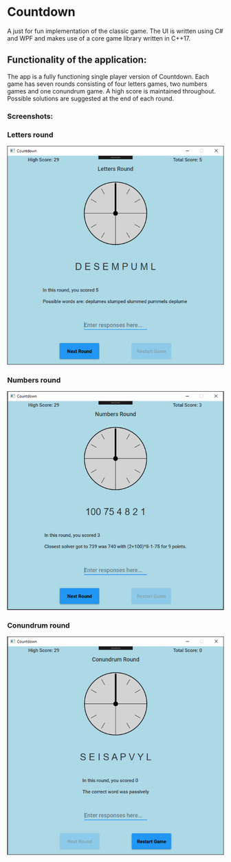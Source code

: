 # Countdown

A just for fun implementation of the classic game. The UI is written using C# and WPF and makes use of a core game library written in C++17.

## Functionality of the application:
The app is a fully functioning single player version of Countdown. Each game has seven rounds consisting of four letters games, two numbers games and one conundrum game. A high score is maintained throughout. Possible solutions are suggested at the end of each round.

### Screenshots:

### Letters round
![Alt text](images/letters.png?raw=true "Image 1")
### Numbers round
![Alt text](images/numbers.png?raw=true "Image 2")
### Conundrum round
![Alt text](images/conundrum.png?raw=true "Image 3")

